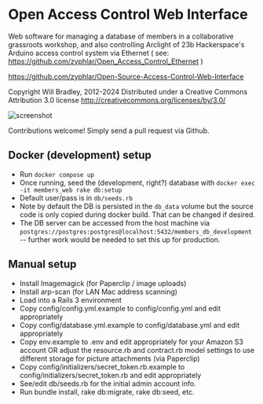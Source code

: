 # Open Access Control Web Interface

Web software for managing a database of members in a collaborative grassroots workshop, and also controlling Arclight of 23b Hackerspace's Arduino access control system via Ethernet ( see: https://github.com/zyphlar/Open_Access_Control_Ethernet )

https://github.com/zyphlar/Open-Source-Access-Control-Web-Interface

Copyright Will Bradley, 2012-2024
Distributed under a Creative Commons Attribution 3.0 license http://creativecommons.org/licenses/by/3.0/

![screenshot](https://cloud.githubusercontent.com/assets/48434/8439253/a9a810e6-1f1f-11e5-8b5c-3f0b22f14a9f.png)

Contributions welcome! Simply send a pull request via Github.


## Docker (development) setup

* Run `docker compose up`
* Once running, seed the (development, right?) database with `docker exec -it members_web rake db:setup`
* Default user/pass is in `db/seeds.rb`
* Note by default the DB is persisted in the `db_data` volume but the source code is only copied during docker build. That can be changed if desired.
* The DB server can be accessed from the host machine via `postgres://postgres:postgres@localhost:5432/members_db_development` -- further work would be needed to set this up for production.

## Manual setup

* Install Imagemagick (for Paperclip / image uploads)
* Install arp-scan (for LAN Mac address scanning)
* Load into a Rails 3 environment
* Copy config/config.yml.example to config/config.yml and edit appropriately
* Copy config/database.yml.example to config/database.yml and edit appropriately
* Copy env.example to .env and edit appropriately for your Amazon S3 account OR adjust the resource.rb and contract.rb model settings to use different storage for picture attachments (via Paperclip)
* Copy config/initializers/secret_token.rb.example to config/initializers/secret_token.rb and edit appropriately
* See/edit db/seeds.rb for the initial admin account info.
* Run bundle install, rake db:migrate, rake db:seed, etc.
